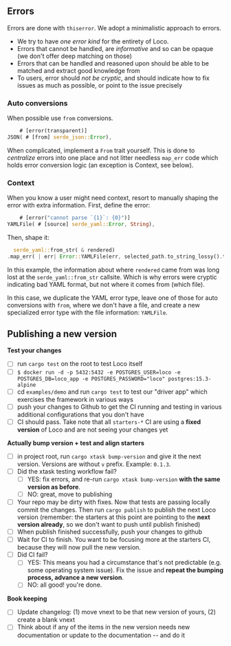 ## Errors

Errors are done with `thiserror`. We adopt a minimalistic approach to errors.

* We try to have _one error kind_ for the entirety of Loco.
* Errors that cannot be handled, are _informative_ and so can be opaque (we don't offer deep matching on those)
* Errors that can be handled and reasoned upon should be able to be matched and extract good knowledge from
* To users, error should _not be cryptic_, and should indicate how to fix issues as much as possible, or point to the
  issue precisely

### Auto conversions

When possible use `from` conversions.

```rust
    # [error(transparent)]
JSON( # [from] serde_json::Error),
```

When complicated, implement a `From` trait yourself. This is done to _centralize_ errors into one place and not litter
needless `map_err` code which holds error conversion logic (an exception is Context, see below).

### Context

When you know a user might need context, resort to manually shaping the error with extra information. First, define the
error:

```rust
    # [error("cannot parse `{1}`: {0}")]
YAMLFile( # [source] serde_yaml::Error, String),
```

Then, shape it:

```rust
  serde_yaml::from_str( & rendered)
.map_err( | err| Error::YAMLFile(err, selected_path.to_string_lossy().to_string()))
```

In this example, the information about where `rendered` came from was long lost at the `serde_yaml::from_str` callsite.
Which is why errors were cryptic indicating bad YAML format, but not where it comes from (which file).

In this case, we duplicate the YAML error type, leave one of those for auto conversions with `from`, where we don't have
a file, and create a new specialized error type with the file information: `YAMLFile`.

## Publishing a new version

**Test your changes**

* [ ] run `cargo test` on the root to test Loco itself
* [ ] ```$ docker run -d -p 5432:5432 -e POSTGRES_USER=loco -e POSTGRES_DB=loco_app -e POSTGRES_PASSWORD="loco" postgres:15.3-alpine```
* [ ] cd `examples/demo` and run `cargo test` to test our "driver app" which exercises the framework in various ways
* [ ] push your changes to Github to get the CI running and testing in various additional configurations that you don't
  have
* [ ] CI should pass. Take note that all `starters-*` CI are using a **fixed version** of Loco and are not seeing your
  changes yet

**Actually bump version + test and align starters**

* [ ] in project root, run `cargo xtask bump-version` and give it the next version. Versions are without `v` prefix.
  Example: `0.1.3`.
* [ ] Did the xtask testing workflow fail?
    * [ ] YES: fix errors, and re-run `cargo xtask bump-version` **with the same version as before**.
    * [ ] NO: great, move to publishing
* [ ] Your repo may be dirty with fixes. Now that tests are passing locally commit the changes. Then run `cargo publish`
  to publish the next Loco version (remember: the starters at this point are pointing to the **next version already**,
  so we don't want to push until publish finished)
* [ ] When publish finished successfully, push your changes to github
* [ ] Wait for CI to finish. You want to be focusing more at the starters CI, because they will now pull the new
  version.
* [ ] Did CI fail?
    * [ ] YES: This means you had a circumstance that's not predictable (e.g. some operating system issue). Fix the
      issue and **repeat the bumping process, advance a new version**.
    * [ ] NO: all good! you're done.

**Book keeping**

* [ ] Update changelog: (1) move vnext to be that new version of yours, (2) create a blank vnext
* [ ] Think about if any of the items in the new version needs new documentation or update to the documentation -- and
  do it
